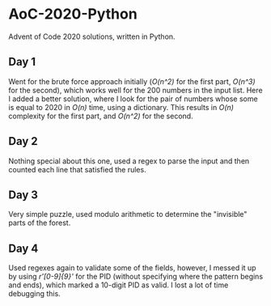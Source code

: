 # AoC-2020-Python
Advent of Code 2020 solutions, written in Python.

## Day 1
Went for the brute force approach initially (_O(n^2)_ for the first part, _O(n^3)_ for the second), which works well for the 200 numbers in the input list. Here I added a better solution, where I look for the pair of numbers whose some is equal to 2020 in _O(n)_ time, using a dictionary. This results in _O(n)_ complexity for the first part, and _O(n^2)_ for the second.

## Day 2
Nothing special about this one, used a regex to parse the input and then counted each line that satisfied the rules.

## Day 3
Very simple puzzle, used modulo arithmetic to determine the "invisible" parts of the forest.

## Day 4
Used regexes again to validate some of the fields, however, I messed it up by using _r'[0-9]{9}'_ for the PID (without specifying where the pattern begins and ends), which marked a 10-digit PID as valid. I lost a lot of time debugging this.
